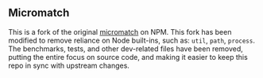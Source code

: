 ## Micromatch

This is a fork of the original [micromatch](https://www.npmjs.com/package/micromatch) on NPM. This fork has been modified to remove reliance on Node built-ins, such as: `util`, `path`, `process`. The benchmarks, tests, and other dev-related files have been removed, putting the entire focus on source code, and making it easier to keep this repo in sync with upstream changes.
